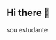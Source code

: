 ## Hi there 👋

<!--
**Lorena3764/Lorena3764** is a ✨ _special_ ✨ repository because its `README.md` (this file) appears on your GitHub profile.

Here are some ideas to get you started:

- 🔭 me chamo lorena
gostaria de ser uma psicologa
--> sou estudante
